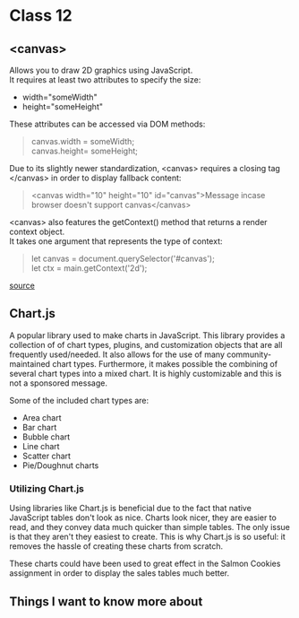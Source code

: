 # Class 12

## \<canvas>

Allows you to draw 2D graphics using JavaScript.  
It requires at least two attributes to specify the size:

- width="someWidth"
- height="someHeight"

These attributes can be accessed via DOM methods:

> canvas.width = someWidth;  
> canvas.height= someHeight;

Due to its slightly newer standardization, \<canvas> requires a closing tag \</canvas> in order to display fallback content:

> \<canvas width="10" height="10" id="canvas">Message incase browser doesn't support canvas\</canvas>

\<canvas> also features the getContext() method that returns a render context object.  
It takes one argument that represents the type of context:

> let canvas = document.querySelector('#canvas');  
> let ctx = main.getContext('2d');  

[source](https://www.javascripttutorial.net/web-apis/javascript-canvas/)

## Chart.js

A popular library used to make charts in JavaScript. This library provides a collection of of chart types, plugins, and customization objects that are all frequently used/needed. It also allows for the use of many community-maintained chart types. Furthermore, it makes possible the combining of several chart types into a mixed chart. It is highly customizable and this is not a sponsored message.

Some of the included chart types are:

- Area chart
- Bar chart
- Bubble chart
- Line chart
- Scatter chart
- Pie/Doughnut charts

### Utilizing Chart.js

Using libraries like Chart.js is beneficial due to the fact that native JavaScript tables don't look as nice. Charts look nicer, they are easier to read, and they convey data much quicker than simple tables. The only issue is that they aren't they easiest to create. This is why Chart.js is so useful: it removes the hassle of creating these charts from scratch.

These charts could have been used to great effect in the Salmon Cookies assignment in order to display the sales tables much better.

## Things I want to know more about
